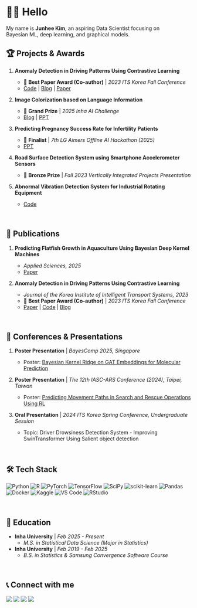 # 👋🏻 Hello

<p align="left">My name is <b>Junhee Kim</b>, an aspiring Data Scientist focusing on<br>Bayesian ML, deep learning, and graphical models.</p>



## 🏆 Projects & Awards

1.  **Anomaly Detection in Driving Patterns Using Contrastive Learning**
    - 🥇 **Best Paper Award (Co-author)** | *2023 ITS Korea Fall Conference*
    - [Code](https://github.com/LilMae/CarVibration) | [Blog](https://joon0390.github.io/project_1/) | [Paper](http://journal.kits.or.kr/journal/viewPDF.php?key=zPGluqiY/ZA=)

2.  **Image Colorization based on Language Information**
    - 🥇 **Grand Prize** | *2025 Inha AI Challenge*
    - [Blog](https://heekim.notion.site/2025-Team-Posterior-253703566e4580308d53de551844661d?pvs=73) | [PPT](files/2025_INHA_POSTERIOR.pdf)
    
3.  **Predicting Pregnancy Success Rate for Infertility Patients**
    - 🏅 **Finalist** | *7th LG Aimers Offline AI Hackathon (2025)*
    - [PPT](files/LGaimers.pdf)

4.  **Road Surface Detection System using Smartphone Accelerometer Sensors**
    - 🥉 **Bronze Prize** | *Fall 2023 Vertically Integrated Projects Presentation*

5.  **Abnormal Vibration Detection System for Industrial Rotating Equipment**
    - [Code](https://github.com/joon0390/Edge-Computing)

<br>

## 📜 Publications

1.  **Predicting Flatfish Growth in Aquaculture Using Bayesian Deep Kernel Machines**
    - *Applied Sciences, 2025*
    - [Paper](https://www.mdpi.com/2076-3417/15/17/9487)

2.  **Anomaly Detection in Driving Patterns Using Contrastive Learning**
    - *Journal of the Korea Institute of Intelligent Transport Systems, 2023*
    - 🥇 **Best Paper Award (Co-author)** | *2023 ITS Korea Fall Conference*
    - [Paper](http://journal.kits.or.kr/journal/viewPDF.php?key=zPGluqiY/ZA=) | [Code](https://github.com/LilMae/CarVibration) | [Blog](https://joon0390.github.io/project_1/)

<br>

## 📰 Conferences & Presentations

1.  **Poster Presentation** | *BayesComp 2025, Singapore*
    - Poster: [Bayesian Kernel Ridge on GAT Embeddings for Molecular Prediction](files/BayesComp2025_BayesKernelGAT.pdf)
    
2.  **Poster Presentation** | *The 12th IASC-ARS Conference (2024), Taipei, Taiwan*
    - Poster: [Predicting Movement Paths in Search and Rescue Operations Using RL](files/IASC-ARS_DQN.pdf)
    
3.  **Oral Presentation** | *2024 ITS Korea Spring Conference, Undergraduate Session*
    - Topic: Driver Drowsiness Detection System - Improving SwinTransformer Using Salient object detection

<br>

## 🛠️ Tech Stack

<p align="left">
  <img src="https://img.shields.io/badge/python-3670A0?style=for-the-badge&logo=python&logoColor=ffdd54" alt="Python"/>
  <img src="https://img.shields.io/badge/r-%23276DC3.svg?style=for-the-badge&logo=r&logoColor=white" alt="R"/>
  <img src="https://img.shields.io/badge/PyTorch-%23EE4C2C.svg?style=for-the-badge&logo=PyTorch&logoColor=white" alt="PyTorch"/>
  <img src="https://img.shields.io/badge/TensorFlow-%23FF6F00.svg?style=for-the-badge&logo=TensorFlow&logoColor=white" alt="TensorFlow"/>
  <img src="https://img.shields.io/badge/SciPy-%230C55A5.svg?style=for-the-badge&logo=scipy&logoColor=%white" alt="SciPy"/>
  <img src="https://img.shields.io/badge/scikit--learn-%23F7931E.svg?style=for-the-badge&logo=scikit-learn&logoColor=white" alt="scikit-learn"/>
  <img src="https://img.shields.io/badge/pandas-%23150458.svg?style=for-the-badge&logo=pandas&logoColor=white" alt="Pandas"/>
  <img src="https://img.shields.io/badge/docker-%230db7ed.svg?style=for-the-badge&logo=docker&logoColor=white" alt="Docker"/>
  <img src="https://img.shields.io/badge/Kaggle-035a7d?style=for-the-badge&logo=kaggle&logoColor=white" alt="Kaggle"/>
  <img src="https://img.shields.io/badge/Visual%20Studio%20Code-0078d7.svg?style=for-the-badge&logo=visual-studio-code&logoColor=white" alt="VS Code"/>
  <img src="https://img.shields.io/badge/RStudio-4285F4?style=for-the-badge&logo=rstudio&logoColor=white" alt="RStudio"/>
</p>

<br>

## 🏫 Education

-   **Inha University** | *Feb 2025 - Present*
    -   *M.S. in Statistical Data Science (Major in Statistics)*
-   **Inha University** | *Feb 2019 - Feb 2025*
    -   *B.S. in Statistics & Samsung Convergence Software Course*

<br>

## 📞 Connect with me

<p align="left">
  <a href="https://github.com/joon0390" target="_blank"><img src="https://img.shields.io/badge/GitHub-181717?style=for-the-badge&logo=github&logoColor=white"/></a>
  <a href="https://www.linkedin.com/in/junhee-kim-08695a352" target="_blank"><img src="https://img.shields.io/badge/LinkedIn-0A66C2?style=for-the-badge&logo=linkedin&logoColor=white"/></a>
  <a href="mailto:kim8881472@gmail.com"><img src="https://img.shields.io/badge/Email-EA4335?style=for-the-badge&logo=gmail&logoColor=white"/></a>
  <a href="https://joon0390.github.io" target="_blank"><img src="https://img.shields.io/badge/Blog-FC4F08?style=for-the-badge&logo=velog&logoColor=white"/></a>
</p>
